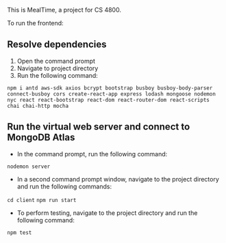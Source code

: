 This is MealTime, a project for CS 4800.

To run the frontend:

## Resolve dependencies

1. Open the command prompt
2. Navigate to project directory
3. Run the following command:

`npm i antd aws-sdk axios bcrypt bootstrap busboy busboy-body-parser connect-busboy cors create-react-app express lodash mongoose nodemon nyc react react-bootstrap react-dom react-router-dom react-scripts chai chai-http mocha`

## Run the virtual web server and connect to MongoDB Atlas

- In the command prompt, run the following command:

`nodemon server`

- In a second command prompt window, navigate to the project directory and run the following commands:

`cd client`
`npm run start`

- To perform testing, navigate to the project directory and run the following command:

`npm test`
